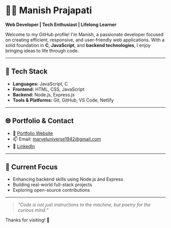 # 👨‍💻 Manish Prajapati

**Web Developer | Tech Enthusiast | Lifelong Learner**

Welcome to my GitHub profile! I'm Manish, a passionate developer focused on creating efficient, responsive, and user-friendly web applications. With a solid foundation in **C**, **JavaScript**, and **backend technologies**, I enjoy bringing ideas to life through code.

---

## 🔧 Tech Stack

- **Languages:** JavaScript, C
- **Frontend:** HTML, CSS, JavaScript
- **Backend:** Node.js, Express.js
- **Tools & Platforms:** Git, GitHub, VS Code, Netlify

---

## 🌐 Portfolio & Contact

- 🔗 [Portfolio Website](https://mypersonalpfolio.netlify.app)
- 📫 Email: marveluniverse1942@gmail.com
- 🔗 [LinkedIn](https://linkedin.com/in/manish2003prajapati)

---

## 📌 Current Focus

- Enhancing backend skills using Node.js and Express
- Building real-world full-stack projects
- Exploring open-source contributions

---

> *“Code is not just instructions to the machine, but poetry for the curious mind.”*

Thanks for visiting! 🚀
